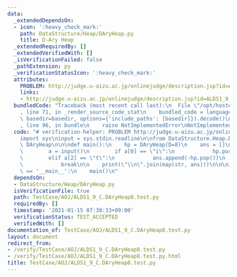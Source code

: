 ```yaml
---
data:
  _extendedDependsOn:
  - icon: ':heavy_check_mark:'
    path: DataStructure/Heap/DAryHeap.py
    title: D-Ary Heap
  _extendedRequiredBy: []
  _extendedVerifiedWith: []
  _isVerificationFailed: false
  _pathExtension: py
  _verificationStatusIcon: ':heavy_check_mark:'
  attributes:
    PROBLEM: http://judge.u-aizu.ac.jp/onlinejudge/description.jsp?id=ALDS1_9_C
    links:
    - http://judge.u-aizu.ac.jp/onlinejudge/description.jsp?id=ALDS1_9_C
  bundledCode: "Traceback (most recent call last):\n  File \"/opt/hostedtoolcache/Python/3.9.5/x64/lib/python3.9/site-packages/onlinejudge_verify/documentation/build.py\"\
    , line 71, in _render_source_code_stat\n    bundled_code = language.bundle(stat.path,\
    \ basedir=basedir, options={'include_paths': [basedir]}).decode()\n  File \"/opt/hostedtoolcache/Python/3.9.5/x64/lib/python3.9/site-packages/onlinejudge_verify/languages/python.py\"\
    , line 96, in bundle\n    raise NotImplementedError\nNotImplementedError\n"
  code: "# verification-helper: PROBLEM http://judge.u-aizu.ac.jp/onlinejudge/description.jsp?id=ALDS1_9_C\n\
    import sys\ninput = sys.stdin.readline\n\nfrom DataStructure.Heap.DAryHeap import\
    \ DAryHeap\n\n\ndef main():\n    hp = DAryHeap(D=8)\n    ans = []\n    while True:\n\
    \        a = input()\n        if a[0] == \"i\":\n            hp.push(-int(a[7:]))\n\
    \        elif a[2] == \"t\":\n            ans.append(-hp.pop())\n        else:\n\
    \            break\n\n    print(\"\\n\".join(map(str, ans)))\n\n\nif __name__\
    \ == '__main__':\n    main()\n"
  dependsOn:
  - DataStructure/Heap/DAryHeap.py
  isVerificationFile: true
  path: TestCase/AOJ/ALDS1_9_C.DAryHeap8.test.py
  requiredBy: []
  timestamp: '2021-01-15 07:30:33+09:00'
  verificationStatus: TEST_ACCEPTED
  verifiedWith: []
documentation_of: TestCase/AOJ/ALDS1_9_C.DAryHeap8.test.py
layout: document
redirect_from:
- /verify/TestCase/AOJ/ALDS1_9_C.DAryHeap8.test.py
- /verify/TestCase/AOJ/ALDS1_9_C.DAryHeap8.test.py.html
title: TestCase/AOJ/ALDS1_9_C.DAryHeap8.test.py
---
```

